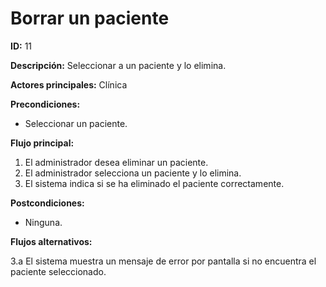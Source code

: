 # Borrar un paciente

**ID:** 11

**Descripción:** Seleccionar a un paciente y lo elimina.

**Actores principales:** Clínica

**Precondiciones:**
* Seleccionar un paciente.

**Flujo principal:**
1. El administrador desea eliminar un paciente.
2. El administrador selecciona un paciente y lo elimina.
3. El sistema indica si se ha eliminado el paciente correctamente.

**Postcondiciones:**

* Ninguna.

**Flujos alternativos:**

3.a  El sistema muestra un mensaje de error por pantalla si no encuentra el paciente seleccionado.
